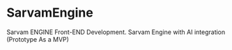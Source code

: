 # SarvamEngine
Sarvam ENGINE Front-END Development.
Sarvam Engine with AI integration (Prototype As a MVP)
